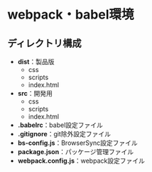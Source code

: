 # webpack・babel環境

## ディレクトリ構成

* **dist**：製品版
  * css
  * scripts
  * index.html
* **src**：開発用
  * css
  * scripts
  * index.html
* **.babelrc**：babel設定ファイル
* **.gitignore**：git除外設定ファイル
* **bs-config.js**：BrowserSync設定ファイル
* **package.json**：パッケージ管理ファイル
* **webpack.config.js**：webpack設定ファイル
